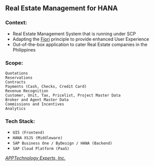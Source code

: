 ## Real Estate Management for HANA 

### Context:
 - Real Estate Management System that is running under SCP
 - Adapting the [Fiori](https://www.sap.com/products/fiori.html)  principle to provide enhanced User Experience
 - Out-of-the-box application to cater Real Estate companies in the
   Philippines

### Scope:
	Quotations
	Reservations
	Contracts
	Payments (Cash, Checks, Credit Card)
	Revenue Recognition
	Customer, Unit, Tax, Pricelist, Project Master Data
	Broker and Agent Master Data
	Commissions and Incentives
	Analytics

### Tech Stack:
- `UI5 (Frontend)`
- `HANA XSJS (Middleware)`
- `SAP Business One / ByDesign / HANA (Backend)`
- `SAP Cloud Platform (PaaS)`
	
*[APPTechnology Experts, Inc.](https://apptech-experts.com/)*
	
